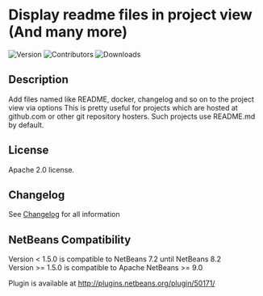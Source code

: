 # Display readme files in project view (And many more)
![Version](https://img.shields.io/badge/version-1.5.0-green.svg) ![Contributors](https://img.shields.io/github/contributors/chris2011/readmeinprojectview.svg) ![Downloads](https://img.shields.io/github/downloads/chris2011/readmeinprojectview/total.svg)

## Description
Add files named like README, docker, changelog and so on to the project view via options
This is pretty useful for projects which are hosted at github.com or other git repository hosters. Such projects use README.md by default.

## License
Apache 2.0 license.

## Changelog
See [Changelog](./Changelog.md) for all information 

## NetBeans Compatibility
Version < 1.5.0 is compatible to NetBeans 7.2 until NetBeans 8.2  
Version >= 1.5.0 is compatible to Apache NetBeans >= 9.0  
  
Plugin is available at http://plugins.netbeans.org/plugin/50171/
